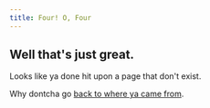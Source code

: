 ```yaml
---
title: Four! O, Four
---
```


## Well that's just great.

Looks like ya done hit upon a page that don't exist.

Why dontcha go <a href="javascript:history.back()">back to where ya came from</a>.
